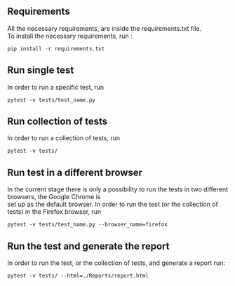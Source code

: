 ## Requirements 
All the necessary requirements, are inside the requirements.txt file. \
To install the necessary requirements, run :
``` 
pip install -r requirements.txt

```

## Run single test
In order to run a specific test, run 
```
pytest -v tests/test_name.py
```

## Run collection of tests
In order to run a collection of tests, run
```
pytest -v tests/
```

## Run test in a different browser
In the current stage there is only a possibility to run the tests in two different browsers, the Google Chrome is \
set up as the default browser. In order to run the test (or the collection of tests) in the Firefox browser, run
```
pytest -v tests/test_name.py --browser_name=firefox
```
## Run the test and generate the report
In order to run the test, or the collection of tests, and generate a report run:
```
pytest -v tests/ --html=./Reports/report.html

```